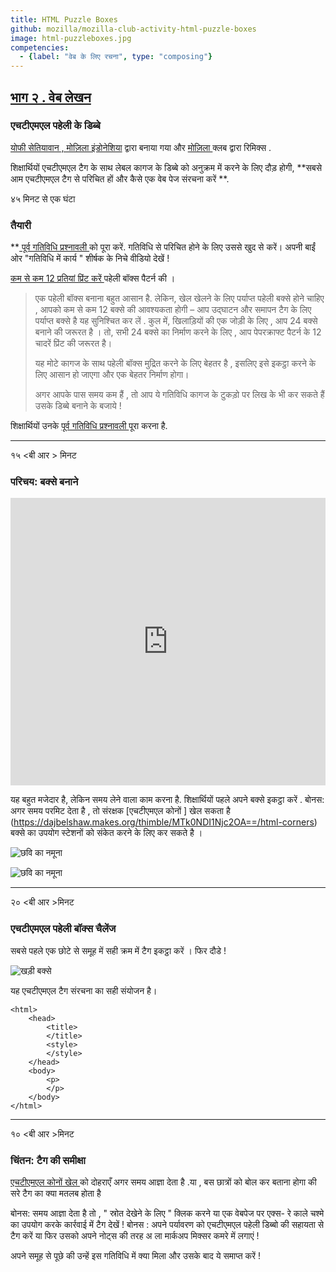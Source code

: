 ```yaml
---
title: HTML Puzzle Boxes
github: mozilla/mozilla-club-activity-html-puzzle-boxes
image: html-puzzleboxes.jpg
competencies:
  - {label: "वेब के लिए रचना", type: "composing"}
---
```


## [भाग २ .  वेब लेखन](http://mozilla.github.io/webmaker-curriculum/WebLiteracyBasics-I/)

### एचटीएमएल पहेली के डिब्बे

[ योफी सेतियावान , मोज़िला इंडोनेशिया](https://twitter.com/yofiesetiawan) द्वारा बनाया गया और [ मोज़िला ](https://webmaker.org/mentor) क्लब द्वारा रिमिक्स .

शिक्षार्थियों एचटीएमएल टैग के साथ लेबल कागज के डिब्बे को अनुक्रम में करने के लिए दौड़ होगी, **सबसे आम एचटीएमएल टैग से परिचित हों और कैसे एक वेब पेज संरचना करें **.

४५ मिनट से एक घंटा 

### तैयारी

**[ पूर्व गतिविधि प्रश्नावली ](https://docs.google.com/a/mozillafoundation.org/forms/d/1IFhGuK4h7YqxqoUP880_hYV0S8TYEv0sBCbRNBy-0f4/viewform) को पूरा करें. गतिविधि से परिचित होने के लिए उससे खुद से करें। अपनी बाईं ओर "गतिविधि में कार्य " शीर्षक के निचे वीडियो देखें !

[कम से कम 12 प्रतियां प्रिंट करें ](https://www.dropbox.com/s/lv7u8tqawawudiy/html-puzzle-box.pdf?dl=0) पहेली बॉक्स पैटर्न की ।

> एक पहेली बॉक्स बनाना बहुत आसान है. लेकिन, खेल खेलने के लिए पर्याप्त पहेली बक्से होने चाहिए , आपको कम से कम 12 बक्से की आवश्यकता होगी – आप उद्घाटन और समापन टैग के लिए पर्याप्त बक्से है यह सुनिश्चित कर लें . कुल में, खिलाड़ियों की एक जोड़ी के लिए , आप 24 बक्से बनाने की जरूरत है । तो, सभी 24 बक्से का निर्माण करने के लिए , आप पेपरक्राफ्ट पैटर्न के 12 चादरें प्रिंट की जरूरत है।
>
> यह मोटे कागज के साथ पहेली बॉक्स मुद्रित करने के लिए बेहतर है , इसलिए इसे इकट्ठा करने के लिए आसान हो जाएगा और एक बेहतर निर्माण होगा।
>
> अगर आपके पास समय कम हैं , तो आप ये गतिविधि कागज के टुकड़ो पर लिख के भी कर सकते हैं उसके डिब्बे बनाने के बजाये !

शिक्षार्थियों उनके [ पूर्व गतिविधि प्रश्नावली ](https://docs.google.com/a/mozillafoundation.org/forms/d/1i-fPxOGeuq-yxhEx-DYrf_Vj0WHqFpWcsUgF_l6ffOk/viewform) पूरा करना है. 

---

१५ <बी आर > मिनट 

### परिचय: बक्से बनाने

<iframe src="https://www.youtube.com/embed/eWXCZNDBl04?rel=0" allowfullscreen="" frameborder="0" height="460px" width="100%"></iframe>

यह बहुत मजेदार है, लेकिन समय लेने वाला काम करना है. शिक्षार्थियों पहले अपने बक्से इकट्ठा करें . बोनस: अगर समय परमिट देता है  , तो संरक्षक [एचटीएमएल कोनों ] खेल सकता है (https://dajbelshaw.makes.org/thimble/MTk0NDI1Njc2OA==/html-corners) बक्से का उपयोग स्टेशनों को संकेत करने के लिए कर सकते है ।

![छवि का नमूना](http://yopdesign.com/images/webmaker/html-puzzle-box-step-01.jpg)

![छवि का नमूना](http://yopdesign.com/images/webmaker/html-puzzle-box-step-02.jpg)

---

२० <बी आर >मिनट  

### एचटीएमएल पहेली बॉक्स चैलेंज

सबसे पहले एक छोटे से समूह में सही क्रम में टैग इकट्ठा करें । फिर दौडे  !

![खड़ी बक्से](http://yopdesign.com/images/webmaker/html-puzzle-box-game-01.jpg)

यह एचटीएमएल टैग संरचना का सही संयोजन है।

~~~~~
<html>
    <head>
        <title>
        </title>
        <style>
        </style>
    </head>
    <body>
        <p>
        </p>
    </body>
</html>
~~~~~

---

१० <बी आर >मिनट  

### चिंतन: टैग की समीक्षा

[एचटीएमएल कोनों खेल ](https://dajbelshaw.makes.org/thimble/MTk0NDI1Njc2OA==/html-corners) को दोहराएँ अगर समय आज्ञा देता है .या , बस छात्रों को बोल कर बताना होगा की सरे टैग का क्या मतलब होता है 

बोनस: समय आज्ञा देता है तो , " स्रोत देखेने के लिए " क्लिक करने या एक वेबपेज पर एक्स- रे काले चश्मे का उपयोग करके कार्रवाई में टैग देखें ! बोनस : अपने पर्यावरण को एचटीएमएल पहेली डिब्बो की सहायता से टैग करें या फिर उसको अपने नोट्स की तरह अ ला  मार्कअप मिक्सर कमरे में लगाएं !

अपने समूह से पूछे की उन्हें इस गतिविधि में क्या मिला और उसके बाद ये समाप्त करें !
